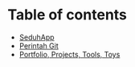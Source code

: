 # Table of contents

* [SeduhApp](README.md)
* [Perintah Git](perintah-git.md)
* [Portfolio, Projects, Tools, Toys](portfolio-projects-tools-toys.md)

